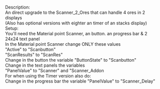 Description:\
    An direct upgrade to the Scanner_2_Ores that can handle 4 ores in 2 displays\
    (Also has optional versions with eighter an timer of an stacks display)\
Setup:\
    You'll need the Material point Scanner, an button. an progress bar & 2 24x24 text panel\
        In the Material point Scanner change ONLY these values\
            "Active" to "Scanbutton"\
            "ScanResults" to "ScanRes"\
    Change in the button the variable "ButtonState" to "Scanbutton"\
    Change in the text panels the variables\
        "PanelValue" to "Scanner" and "Scanner_Addon\
    For when using the Timer version also do:\
        Change in the progress bar the variable "PanelValue" to "Scanner_Delay"